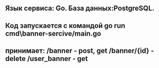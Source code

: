 Язык сервиса: Go. 
База данных:PostgreSQL.
---
Код запускается с командой 
go run cmd\banner-sercive/main.go
----
принимает:
/banner - post, get
/banner/{id} - delete
/user_banner - get
--



